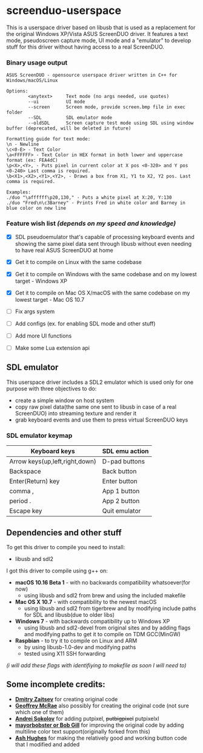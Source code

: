 # screenduo-userspace
This is a userspace driver based on libusb that is used as a replacement for the original Windows XP/Vista ASUS ScreenDUO driver. It features a text mode, pseudoscreen capture mode, UI mode and a "emulator" to develop stuff for this driver without having access to a real ScreenDUO. 

### Binary usage output
```
ASUS ScreenDUO - opensource userspace driver written in C++ for Windows/macOS/Linux

Options:
        <anytext>     Text mode (no args needed, use quotes)
        --ui          UI mode
        --screen      Screen mode, provide screen.bmp file in exec folder
        --SDL         SDL emulator mode
        --oldSDL      Screen capture test mode using SDL using window buffer (deprecated, will be deleted in future)

Formatting guide for text mode:
\n - Newline
\c<0-E> - Text Color
\a<FFFFFF> - Text Color in HEX format in both lower and uppercase format (ex: FEA4dC)
\p<X>,<Y>, - Puts pixel in current color at X pos <0-320> and Y pos <0-240> Last comma is required.
\b<X1>,<X2>,<Y1>,<Y2>, - Draws a box from X1, Y1 to X2, Y2 pos. Last comma is required.

Examples:
./duo "\affffff\p20,130," - Puts a white pixel at X:20, Y:130
./duo "Fred\n\c3Barney" - Prints Fred in white color and Barney in blue color on new line
```
### Feature wish list *(depends on my speed and knowledge)*
- [x] SDL pseudoemulator that's capable of processing keyboard events and showing the same pixel data sent through libusb without even needing to have real ASUS ScreenDUO at home 
- [x] Get it to compile on Linux with the same codebase
- [x] Get it to compile on Windows with the same codebase and on my lowest target - Windows XP
- [x] Get it to compile on Mac OS X/macOS with the same codebase on my lowest target - Mac OS 10.7
- [ ] Fix args system
- [ ] Add configs (ex. for enabling SDL mode and other stuff)
- [ ] Add more UI functions
- [ ] Make some Lua extension api


## SDL emulator
This userspace driver includes a SDL2 emulator which is used only for one purpose with three objectives to do:
* create a simple window on host system
* copy raw pixel data(the same one sent to libusb in case of a real ScreenDUO) into streaming texture and render it
* grab keyboard events and use them to press virtual ScreenDUO keys

### SDL emulator keymap

| Keyboard keys                  | SDL emu action |
|--------------------------------|----------------|
| Arrow keys(up,left,right,down) | D-pad buttons  |
| Backspace                      | Back button    |
| Enter(Return) key              | Enter button   |
| comma ,                        | App 1 button   |
| period .                       | App 2 button   |
| Escape key                     | Quit emulator  |

## Dependencies and other stuff
To get this driver to compile you need to install:
- libusb and sdl2


I got this driver to compile using g++ on:
* **macOS 10.16 Beta 1** - with no backwards compatibility whatsoever(for now)
  * using libusb and sdl2 from brew and using the included makefile
* **Mac OS X 10.7** - with compatibility to the newest macOS
  * using libusb and sdl2 from tigerbrew and by modifying include paths for SDL and libusb(due to older libs)
* **Windows 7** - with backwards compatibility up to Windows XP
  * using libusb and sdl2-devel from original sites and by adding flags and modifying paths to get it to compile on TDM GCC(MinGW)
* **Raspbian** - to try it to compile on Linux and ARM 
  * by using libusb-1.0-dev and modifying paths
  * tested using X11 SSH forwarding
  
*(i will add these flags with identifiying to makefile as soon I will need to)*


## Some incomplete credits:
- **[Dmitry Zaitsev](https://github.com/hhrhhr)** for creating original code
- **[Geoffrey McRae](https://github.com/gnif)** also possibly for creating the original code (not sure which one of them)
- **[Andrei Sokolov](https://youtu.be/I2bF9IQN76U)** for adding putpixel, ~~putbigpixel~~ putpixelxl
- **[mayorbobster or Bob Gill](https://github.com/mayorbobster/screenduo4linux)** for improving the original code by adding multiline color text support(originally forked from this)
- **[Ash Hughes](https://github.com/ashh87)** for making the relatively good and working button code that I modified and added
